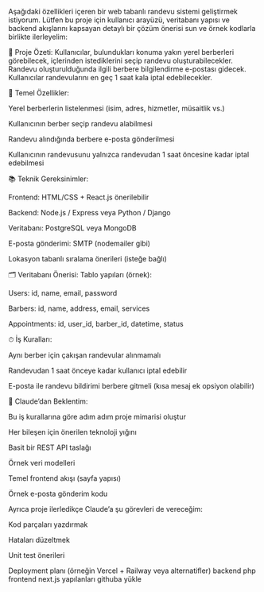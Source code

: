 Aşağıdaki özellikleri içeren bir web tabanlı randevu sistemi geliştirmek istiyorum. Lütfen bu proje için kullanıcı arayüzü, veritabanı yapısı ve backend akışlarını kapsayan detaylı bir çözüm önerisi sun ve örnek kodlarla birlikte ilerleyelim:

📌 Proje Özeti:
Kullanıcılar, bulundukları konuma yakın yerel berberleri görebilecek, içlerinden istediklerini seçip randevu oluşturabilecekler. Randevu oluşturulduğunda ilgili berbere bilgilendirme e-postası gidecek. Kullanıcılar randevularını en geç 1 saat kala iptal edebilecekler.

🔧 Temel Özellikler:

Yerel berberlerin listelenmesi (isim, adres, hizmetler, müsaitlik vs.)

Kullanıcının berber seçip randevu alabilmesi

Randevu alındığında berbere e-posta gönderilmesi

Kullanıcının randevusunu yalnızca randevudan 1 saat öncesine kadar iptal edebilmesi

📚 Teknik Gereksinimler:

Frontend: HTML/CSS + React.js önerilebilir

Backend: Node.js / Express veya Python / Django

Veritabanı: PostgreSQL veya MongoDB

E-posta gönderimi: SMTP (nodemailer gibi)

Lokasyon tabanlı sıralama önerileri (isteğe bağlı)

🗂 Veritabanı Önerisi:
Tablo yapıları (örnek):

Users: id, name, email, password

Barbers: id, name, address, email, services

Appointments: id, user_id, barber_id, datetime, status

⏱ İş Kuralları:

Aynı berber için çakışan randevular alınmamalı

Randevudan 1 saat önceye kadar kullanıcı iptal edebilir

E-posta ile randevu bildirimi berbere gitmeli (kısa mesaj ek opsiyon olabilir)

🎯 Claude’dan Beklentim:

Bu iş kurallarına göre adım adım proje mimarisi oluştur

Her bileşen için önerilen teknoloji yığını

Basit bir REST API taslağı

Örnek veri modelleri

Temel frontend akışı (sayfa yapısı)

Örnek e-posta gönderim kodu

Ayrıca proje ilerledikçe Claude’a şu görevleri de vereceğim:

Kod parçaları yazdırmak

Hataları düzeltmek

Unit test önerileri

Deployment planı (örneğin Vercel + Railway veya alternatifler)
backend php
frontend next.js
yapılanları githuba yükle
